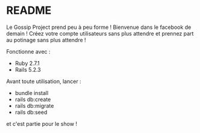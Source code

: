 # README

Le Gossip Project prend peu à peu forme ! Bienvenue dans le facebook de demain ! 
Créez votre compte utilisateurs sans plus attendre et prennez part au potinage sans plus attendre !

Fonctionne avec :
- Ruby 2.7.1
- Rails 5.2.3

Avant toute utilisation, lancer :
- bundle install
- rails db:create
- rails db:migrate
- rails db:seed

et c'est partie pour le show !